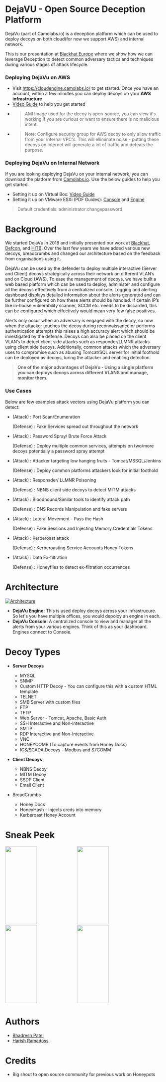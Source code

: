 # DejaVU - Open Source Deception Platform

DejaVu (part of Camolabs.io) is a deception platform which can be used to deploy decoys on both cloud(for now we support AWS) and internal network. 

This is our presentation at [Blackhat Europe](https://www.youtube.com/watch?v=CtyTs9KbTOU) where we show how we can leverage Deception to detect common adversary tactics and techniques during various stages of attack lifecycle.   

### Deploying DejaVu on AWS 

* Visit  https://cloudengine.camolabs.io/ to get started. Once you have an account,  within a few minutes you can deploy decoys on your **AWS infrastructure**
* [Video Guide](https://youtu.be/_Vz7bRBURNw) to help you get started 
* >AMI Image used for the decoy is open-source, you can view it's working if you are curious or want to ensure there is no malicious intent.
* >Note: Configure security group for AWS decoy to only allow traffic from your internal VPC's. This will elliminate noise - putting these decoys on internet will generate a lot of traffic and defeats the purpose.  

### Deploying DejaVu on Internal Network 

If you are looking deploying DejaVu on your internal network, you can download the platform from [Camolabs.io](https://camolabs.io/CAMOLabs/index.html "DejaVu Download"). Use the below guides to help you get started. 

* Setting it up on Virtual Box: [Video Guide](https://youtu.be/FhF6fT8OHjA "Link")
* Setting it up on VMware ESXi (PDF Guides): [Console](https://raw.githubusercontent.com/bhdresh/Dejavu/master/Console_ESXI.pdf "Console") and [Engine](https://raw.githubusercontent.com/bhdresh/Dejavu/master/Engine_ESXI.pdf "Engine")

> Default credentials: administrator:changepassword

# Background

We started DejaVu in 2018 and initially presented our work at [Blackhat](https://www.blackhat.com/us-18/arsenal.html#dejavu-an-open-source-deception-framework), [Defcon](https://www.defcon.org/html/defcon-26/dc-26-demolabs.html#DejaVU), and [HITB](https://conference.hitb.org/hitbsecconf2018dxb/hitb-armory/). Over the last few years we have added various new decoys, breadcrumbs and changed our architecture based on the feedback from organisations using it. 

DejaVu can be used by the defender to deploy multiple interactive (Server and Client) decoys strategically across their network on different VLAN’s and on Cloud (AWS). To ease the management of decoys, we have built a web based platform which can be used to deploy, administer and configure all the decoys effectively from a centralized console. Logging and alerting dashboard displays detailed information about the alerts generated and can be further configured on how these alerts should be handled. If certain IP’s like in-house vulnerability scanner, SCCM etc. needs to be discarded, this can be configured which effectively would mean very few false positives.

Alerts only occur when an adversary is engaged with the decoy, so now when the attacker touches the decoy during reconnaissance or performs authentication attempts this raises a high accuracy alert which should be investigated by the defense. Decoys can also be placed on the client VLAN’s to detect client side attacks such as responder/LLMNR attacks using client side decoys. Additionally, common attacks which the adversary uses to compromise such as abusing Tomcat/SQL server for initial foothold can be deployed as decoys, luring the attacker and enabling detection.

> **One of the major advantages of DejaVu  - Using a single platform you can deploys decoys across different VLANS and manage, monitor them.**

### Use Cases

Below are few examples attack vectors using DejaVu platform you can detect:


* (Attack) : Port Scan/Enumeration

  (Defense) : Fake Services spread out throughout the network
  
* (Attack) : Password Spray/ Brute Force Attack

  (Defense) : Deploy multiple common services, attempts on two/more decoys potentially a password spray attempt
  
* (Attack) : Attacker targeting low hanging fruits - Tomcat/MSSQL/Jenkins

  (Defense) : Deploy common platforms attackers look for initial foothold

* (Attack) : Responsder/ LLMNR Poisoning

  (Defense) : NBNS client side decoys to detect MITM attacks

* (Attack) : Bloodhound/Similar tools to identify attack path
  
  (Defense) : DNS Records Manipulation and fake servers

* (Attack) : Lateral Movement - Pass the Hash

  (Defense) : Fake Sessions and Injecting Memory Credentials Tokens

* (Attack) : Kerberoast attack

  (Defense) : Kerberoasting Service Accounts Honey Tokens

* (Attack) : Data Ex-filtration

  (Defense) : Honeyfiles to detect ex-filtration occurrences


# Architecture

[![Architecture](https://raw.githubusercontent.com/bhdresh/Dejavu/master/architecture.png "Architecture")](https://raw.githubusercontent.com/bhdresh/Dejavu/master/architecture.png "Architecture")


 - **DejaVu Engine:** This is used deploy decoys across your infrastrucure. So let's you have multiple offices, you would depoloy an engine in each. 
- **DejaVu Console:** A centralized console to view and manager all the alerts from your various engines. Think of this as your dashboard. Engines connect to Console. 

# Decoy Types

- **Server Decoys**
  - MYSQL
  - SNMP
  - Custom HTTP Decoy - You can configure this with a custom HTML template
  - TELNET
  - SMB Server with custom files
  - FTP
  - TFTP
  - Web Server - Tomcat, Apache, Basic Auth
  - SSH Interactive and Non-Interactive 
  - SMTP
  - RDP Interactive and Non-Interactive 
  - VNC
  - HONEYCOMB (To capture events from Honey Docs)
  - ICS/SCADA Decoys - Modbus and S7COMM

- **Client Decoys**
  - NBNS Decoy
  - MITM Decoy
  - SSDP Client 
  - Email Client

- BreadCrumbs
  - Honey Docs
  - HoneyHash - Injects creds into memory
  - Kerberoast Honey Account
  
# Sneak Peek

<img src="https://raw.githubusercontent.com/bhdresh/Dejavu/master/images/1.png" width="45%" height="250 px"> <img src="https://raw.githubusercontent.com/bhdresh/Dejavu/master/images/2.png" width="45%" height="250 px"> <img src="https://raw.githubusercontent.com/bhdresh/Dejavu/master/images/3.png" width="45%" height="250 px"> <img src="https://raw.githubusercontent.com/bhdresh/Dejavu/master/images/4.png" width="45%" height="250 px">


# Authors
* [Bhadresh Patel](https://twitter.com/bhdresh)
* [Harish Ramadoss](https://twitter.com/hramados)

# Credits
* Big shout to open source community for previous work on Honeypots
